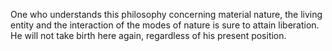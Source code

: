 One who understands this philosophy concerning material nature, the living entity and the interaction of the modes of nature is sure to attain liberation. He will not take birth here again, regardless of his present position.